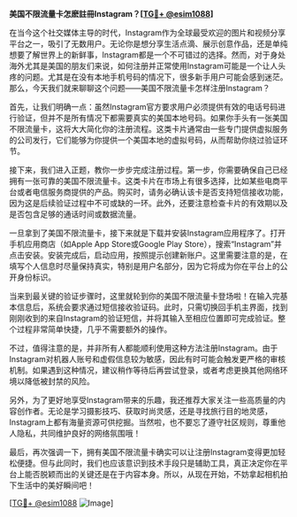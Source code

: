 **美国不限流量卡怎麽註冊Instagram？[[TG💪+ @esim1088](https://t.me/s/esim1088)]**

在当今这个社交媒体主导的时代，Instagram作为全球最受欢迎的图片和视频分享平台之一，吸引了无数用户。无论你是想分享生活点滴、展示创意作品，还是单纯想要了解世界上的新鲜事，Instagram都是一个不可错过的选择。然而，对于身处海外尤其是美国的朋友们来说，如何注册并正常使用Instagram可能是一个让人头疼的问题。尤其是在没有本地手机号码的情况下，很多新手用户可能会感到迷茫。那么，今天我们就来聊聊这个问题——美国不限流量卡怎样注册Instagram？

首先，让我们明确一点：虽然Instagram官方要求用户必须提供有效的电话号码进行验证，但并不是所有情况下都需要真实的美国本地号码。如果你手头有一张美国不限流量卡，这将大大简化你的注册流程。这类卡片通常由一些专门提供虚拟服务的公司发行，它们能够为你提供一个美国本地的虚拟号码，从而帮助你绕过验证环节。

接下来，我们进入正题，教你一步步完成注册过程。第一步，你需要确保自己已经拥有一张可靠的美国不限流量卡。这类卡片在市场上有很多选择，比如某些电商平台或者电信服务商提供的产品。购买时，请务必确认该卡是否支持短信接收功能，因为这是后续验证过程中不可或缺的一环。此外，还要注意检查卡片的有效期以及是否包含足够的通话时间或数据流量。

一旦拿到了美国不限流量卡，接下来就是下载并安装Instagram应用程序了。打开手机应用商店（如Apple App Store或Google Play Store），搜索“Instagram”并点击安装。安装完成后，启动应用，按照提示创建新账户。这里需要注意的是，在填写个人信息时尽量保持真实，特别是用户名部分，因为它将成为你在平台上的公开身份标识。

当来到最关键的验证步骤时，这里就轮到你的美国不限流量卡登场啦！在输入完基本信息后，系统会要求通过短信接收验证码。此时，只需切换回手机主界面，找到刚刚收到的来自Instagram的验证短信，并将其输入至相应位置即可完成验证。整个过程非常简单快捷，几乎不需要额外的操作。

不过，值得注意的是，并非所有人都能顺利使用这种方法注册Instagram。由于Instagram对机器人账号和虚假信息较为敏感，因此有时可能会触发更严格的审核机制。如果遇到这种情况，建议稍作等待后再尝试登录，或者考虑更换其他网络环境以降低被封禁的风险。

另外，为了更好地享受Instagram带来的乐趣，我还推荐大家关注一些高质量的内容创作者。无论是学习摄影技巧、获取时尚灵感，还是寻找旅行目的地灵感，Instagram上都有海量资源可供挖掘。当然啦，也不要忘了遵守社区规则，尊重他人隐私，共同维护良好的网络氛围哦！

最后，再次强调一下，拥有美国不限流量卡确实可以让注册Instagram变得更加轻松便捷。但与此同时，我们也应该意识到技术手段只是辅助工具，真正决定你在平台上能否脱颖而出的关键还是在于内容本身。所以，从现在开始，不妨拿起相机拍下生活中的美好瞬间吧！

[[TG💪+ @esim1088](https://t.me/s/esim1088) ![Image](https://i.postimg.cc/4NQfJmqS/Snipaste-2025-05-13-00-14-12.png)]